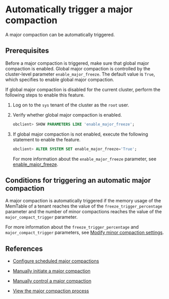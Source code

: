 # Automatically trigger a major compaction

A major compaction can be automatically triggered.

## Prerequisites

Before a major compaction is triggered, make sure that global major compaction is enabled. Global major compaction is controlled by the cluster-level parameter `enable_major_freeze`. The default value is `True`, which specifies to enable global major compaction.

If global major compaction is disabled for the current cluster, perform the following steps to enable this feature.

1. Log on to the `sys` tenant of the cluster as the `root` user.

2. Verify whether global major compaction is enabled.

   ```sql
   obclient> SHOW PARAMETERS LIKE 'enable_major_freeze';
   ```

3. If global major compaction is not enabled, execute the following statement to enable the feature.

   ```sql
   obclient> ALTER SYSTEM SET enable_major_freeze='True';
   ```

   For more information about the `enable_major_freeze` parameter, see [enable_major_freeze](../../../../5.system-reference/1.system-configuration-items/3.cluster-level-configuration-items/72.enable_major_freeze.md).

## Conditions for triggering an automatic major compaction

A major compaction is automatically triggered if the memory usage of the MemTable of a tenant reaches the value of the `freeze_trigger_percentage` parameter and the number of minor compactions reaches the value of the `major_compact_trigger` parameter.

For more information about the `freeze_trigger_percentage` and `major_compact_trigger` parameters, see [Modify minor compaction settings](../1.dump-management/5.modify-dump-configuration.md).

## References

* [Configure scheduled major compactions](3.scheduled-trigger-merge.md)

* [Manually initiate a major compaction](4.manually-trigger-a-merge.md)

* [Manually control a major compaction](5.manually-control-a-merge.md)

* [View the major compaction process](5.view-merge-process.md)
